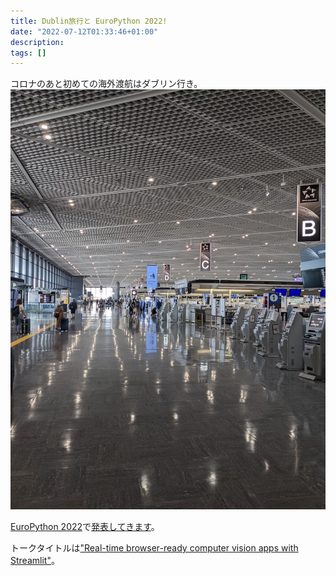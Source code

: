 ```yaml
---
title: Dublin旅行と EuroPython 2022!
date: "2022-07-12T01:33:46+01:00"
description:
tags: []
---
```


コロナのあと初めての海外渡航はダブリン行き。
![](./images/narita.jpg)

[EuroPython 2022](https://ep2022.europython.eu/)で[発表してきます](https://ep2022.europython.eu/session/real-time-browser-ready-computer-vision-apps-with-streamlit)。

トークタイトルは["Real-time browser-ready computer vision apps with Streamlit"](https://ep2022.europython.eu/session/real-time-browser-ready-computer-vision-apps-with-streamlit)。
